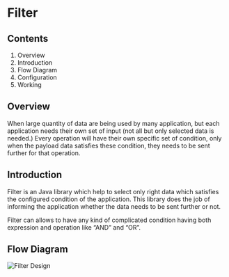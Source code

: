 # Filter

## Contents

1. Overview
2. Introduction
3. Flow Diagram
4. Configuration
5. Working

## Overview
When large quantity of data are being used by many application, but each application needs their own set of input (not all but only selected data is needed.) Every operation will have their own specific set of condition, only when the payload data satisfies these condition, they needs to be sent further for that operation.

## Introduction
Filter is an Java library which help to select only right data which satisfies the configured condition of the application. This library does the job of informing the application whether the data needs to be sent further or not.

Filter can allows to have any kind of complicated condition having both expression and operation like “AND” and “OR”.

## Flow Diagram

![Filter Design](https://github.com/Raghavendralacharya/Filter/edit/master/Design.png)
